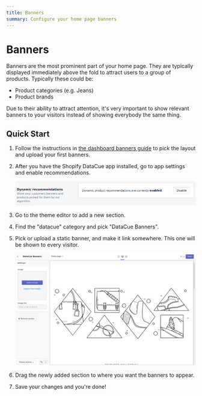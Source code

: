 ```yaml
---
title: Banners
summary: Configure your home page banners
---
```


# Banners

Banners are the most prominent part of your home page. They are typically displayed immediately above the fold to attract users to a group of products. Typically these could be:

- Product categories (e.g. Jeans)
- Product brands

Due to their ability to attract attention, it's very important to show relevant banners to your visitors instead of showing everybody the same thing.

## Quick Start

1. Follow the instructions in [the dashboard banners guide](/dashboard/banners.html) to pick the layout and upload your first banners.

2. After you have the Shopify DataCue app installed, go to app settings and enable recommendations.

   ![Enabling recommendations](./images/enable.png)

3. Go to the theme editor to add a new section.

4. Find the "datacue" category and pick "DataCue Banners".

5. Pick or upload a static banner, and make it link somewhere. This one will be shown to every visitor.

   ![Uploading a static banner](./images/homepage_banners.png)

6. Drag the newly added section to where you want the banners to appear.

7. Save your changes and you're done!
